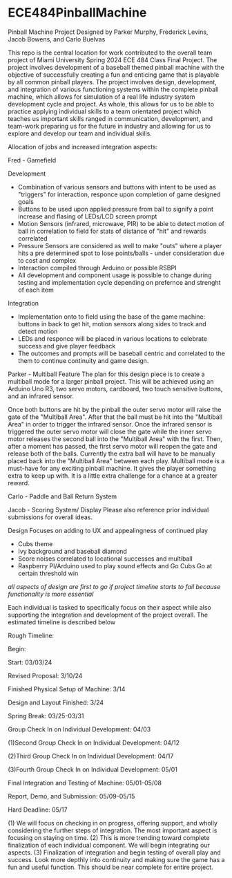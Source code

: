 # ECE484PinballMachine
Pinball Machine Project Designed by Parker Murphy, Frederick Levins, Jacob Bowens, and Carlo Buelvas


This repo is the central location for work contributed to the overall team project of Miami University Spring 2024 ECE 484 Class Final Project. The project involves development of a baseball themed pinball machine with the objective of successfully creating a fun and enticing game that is playable by all common pinball players. The project involves design, development, and integration of various functioning systems within the complete pinball machine, which allows for simulation of a real life industry system development cycle and project. As whole, this allows for us to be able to practice applying individual skills to a team orientated project which teaches us important skills ranged in communication, development, and team-work preparing us for the future in industry and allowing for us to explore and develop our team and individual skills.

Allocation of jobs and increased integration aspects:

Fred - Gamefield

Development 
- Combination of various sensors and buttons with intent to be used as "triggers" for interaction, responce upon completion of game designed goals
- Buttons to be used upon applied pressure from ball to signify a point increase and flasing of LEDs/LCD screen prompt
- Motion Sensors (infrared, microwave, PIR) to be able to detect motion of ball in correlation to field for stats of distance of "hit" and rewards correlated
- Pressure Sensors are considered as well to make "outs" where a player hits a pre determined spot to lose points/balls - under consideration due to cost and complex
- Interaction compiled through Arduino or possible RSBPI
- All development and component usage is possible to change during testing and implementation cycle depending on prefernce and strenght of each item

Integration
- Implementation onto to field using the base of the game machine: buttons in back to get hit, motion sensors along sides to track and detect motion
- LEDs and responce will be placed in various locations to celebrate success and give player feedback
- The outcomes and prompts will be baseball centric and correlated to the them to continue continuity and game design.

Parker - Multiball Feature
The plan for this design piece is to create a multiball mode for a larger pinball project.
This will be achieved using an Arduino Uno R3, two servo motors, cardboard, two touch sensitive buttons, and an infrared sensor.

Once both buttons are hit by the pinball the outer servo motor will raise the gate of the "Multiball Area".
After that the ball must be hit into the "Multiball Area" in order to trigger the infrared sensor.
Once the infrared sensor is triggered the outer servo motor will close the gate while the inner servo motor releases the second ball into the "Multiball Area" with the first.
Then, after a moment has passed, the first servo motor will reopen the gate and release both of the balls.
Currently the extra ball will have to be manually placed back into the "Multiball Area" between each play.
Multiball mode is a must-have for any exciting pinball machine. It gives the player something extra to keep up with. It is a little extra challenge for a chance at a greater reward.

Carlo - Paddle and Ball Return System

Jacob - Scoring System/ Display
Please also reference prior individual submissions for overall ideas. 

Design
Focuses on adding to UX and appealingness of continued play
- Cubs theme
- Ivy background and baseball diamond
- Score noises correlated to locational successes and multiball
- Raspberry PI/Arduino used to play sound effects and Go Cubs Go at certain threshold win

*all aspects of design are first to go if project timeline starts to fail because functionality is more essential*

Each individual is tasked to specifically focus on their aspect while also supporting the integration and development of the project overall. The estimated timeline is described below

Rough Timeline:

Begin: 

Start: 03/03/24

Revised Proposal: 3/10/24

Finished Physical Setup of Machine: 3/14

Design and Layout Finished: 3/24

Spring Break: 03/25-03/31

Group Check In on Individual Development: 04/03

(1)Second Group Check In on Individual Development: 04/12

(2)Third Group Check In on Individual Development: 04/17

(3)Fourth Group Check In on Individual Development: 05/01

Final Integration and Testing of Machine: 05/01-05/08

Report, Demo, and Submission: 05/09-05/15

Hard Deadline: 05/17

(1) We will focus on checking in on progress, offering support, and wholly considering the further steps of integration. The most important aspect is focusing on staying on time.
(2) This is more trending toward complete finalization of each individual component. We will begin integrating our aspects.
(3) Finalization of integration and begin testing of overall play and success. Look more depthly into continuity and making sure the game has a fun and useful function. This should be near complete for entire project.
